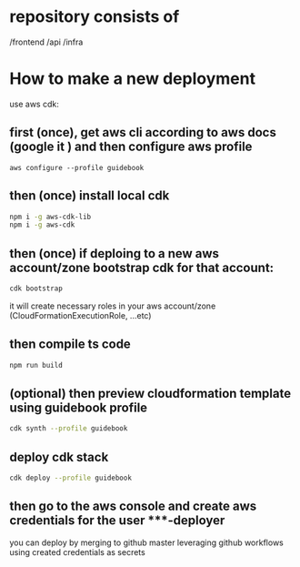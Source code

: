 # repository consists of
/frontend
/api
/infra


# How to make a new deployment
<!-- ## first, get aws cli and configure aws profile
```shell
aws configure --profile guidebook
```

## then create cloudformation stack
```shell
./infra/cloudformation/deploy-runner.sh update <cloud-formation-stack-name>
``` -->


use aws cdk: 
## first (once), get aws cli according to aws docs (google it ) and then configure aws profile
```shell
aws configure --profile guidebook
```

## then (once) install local cdk
```bash
npm i -g aws-cdk-lib
npm i -g aws-cdk
```

## then (once)  if deploing to a new aws account/zone bootstrap cdk for that account:
```bash
cdk bootstrap
```
it will create necessary roles in your aws account/zone  (CloudFormationExecutionRole, ...etc)

## then compile ts code
```bash
npm run build
```

## (optional) then preview cloudformation template using  guidebook profile
```bash
cdk synth --profile guidebook
```

## deploy cdk stack
```bash
cdk deploy --profile guidebook
```

## then go to the aws console and create aws credentials for the user ***-deployer

you can deploy by merging to github master leveraging github workflows using created credentials as secrets